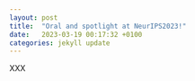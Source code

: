 ```yaml
---
layout: post
title:  "Oral and spotlight at NeurIPS2023!"
date:   2023-03-19 00:17:32 +0100
categories: jekyll update
---
```


XXX
